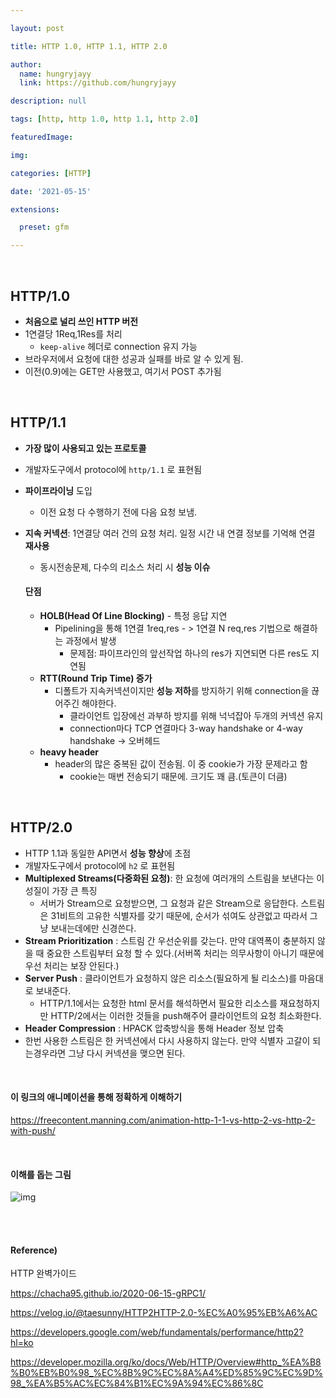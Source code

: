 ```yaml
---

layout: post

title: HTTP 1.0, HTTP 1.1, HTTP 2.0

author: 
  name: hungryjayy
  link: https://github.com/hungryjayy

description: null

tags: [http, http 1.0, http 1.1, http 2.0]

featuredImage: 

img: 

categories: [HTTP]

date: '2021-05-15'

extensions:

  preset: gfm

---
```


<br>

## HTTP/1.0

* **처음으로 널리 쓰인 HTTP 버전**
* 1연결당 1Req,1Res를 처리
  * `keep-alive` 헤더로 connection 유지 가능
* 브라우저에서 요청에 대한 성공과 실패를 바로 알 수 있게 됨.
* 이전(0.9)에는 GET만 사용했고, 여기서 POST 추가됨

<br>

## HTTP/1.1

* **가장 많이 사용되고 있는 프로토콜**

* 개발자도구에서 protocol에 `http/1.1`  로 표현됨 

* **파이프라이닝** 도입

  * 이전 요청 다 수행하기 전에 다음 요청 보냄.

* **지속 커넥션**: 1연결당 여러 건의 요청 처리. 일정 시간 내 연결 정보를 기억해 연결 **재사용**

  * 동시전송문제, 다수의 리소스 처리 시 **성능 이슈**

  #### 단점

  * **HOLB(Head Of Line Blocking)** - 특정 응답 지연
    * Pipelining을 통해 1연결 1req,res - > 1연결 N req,res 기법으로 해결하는 과정에서 발생
      * 문제점: 파이프라인의 앞선작업 하나의 res가 지연되면 다른 res도 지연됨
  * **RTT(Round Trip Time) 증가**
    * 디폴트가 지속커넥션이지만 **성능 저하**를 방지하기 위해 connection을 끊어주긴 해야한다.
      * 클라이언트 입장에선 과부하 방지를 위해 넉넉잡아 두개의 커넥션 유지
      * connection마다 TCP 연결마다 3-way handshake or 4-way handshake -> 오버헤드
  * **heavy header**
    * header의 많은 중복된 값이 전송됨. 이 중 cookie가 가장 문제라고 함
      * cookie는 매번 전송되기 때문에. 크기도 꽤 큼.(토큰이 더큼)

<br>

## HTTP/2.0

* HTTP 1.1과 동일한 API면서 **성능 향상**에 초점
* 개발자도구에서 protocol에 `h2`  로 표현됨
* **Multiplexed Streams(다중화된 요청)**: 한 요청에 여러개의 스트림을 보낸다는 이 성질이 가장 큰 특징
  * 서버가 Stream으로 요청받으면, 그 요청과 같은 Stream으로 응답한다. 스트림은 31비트의 고유한 식별자를 갖기 때문에, 순서가 섞여도 상관없고 따라서 그냥 보내는데에만 신경쓴다.
* **Stream Prioritization** : 스트림 간  우선순위를 갖는다. 만약 대역폭이 충분하지 않을 때 중요한 스트림부터 요청 할 수 있다.(서버쪽 처리는 의무사항이 아니기 때문에 우선 처리는 보장 안된다.)
* **Server Push** : 클라이언트가 요청하지 않은 리소스(필요하게 될 리소스)를 마음대로 보내준다.
  * HTTP/1.1에서는 요청한 html 문서를 해석하면서 필요한 리소스를 재요청하지만 HTTP/2에서는 이러한 것들을 push해주어 클라이언트의 요청 최소화한다.
* **Header Compression** : HPACK 압축방식을 통해 Header 정보 압축
* 한번 사용한 스트림은 한 커넥션에서 다시 사용하지 않는다. 만약 식별자 고갈이 되는경우라면 그냥 다시 커넥션을 맺으면 된다.

<br>

#### 이 링크의 애니메이션을 통해 정확하게 이해하기

https://freecontent.manning.com/animation-http-1-1-vs-http-2-vs-http-2-with-push/

<br>

#### 이해를 돕는 그림

![img](https://user-images.githubusercontent.com/31475037/89241056-d77c9480-d638-11ea-8ef4-7d9d475ac560.png)

<br><br>

#### Reference)

HTTP 완벽가이드

https://chacha95.github.io/2020-06-15-gRPC1/

https://velog.io/@taesunny/HTTP2HTTP-2.0-%EC%A0%95%EB%A6%AC

https://developers.google.com/web/fundamentals/performance/http2?hl=ko

https://developer.mozilla.org/ko/docs/Web/HTTP/Overview#http_%EA%B8%B0%EB%B0%98_%EC%8B%9C%EC%8A%A4%ED%85%9C%EC%9D%98_%EA%B5%AC%EC%84%B1%EC%9A%94%EC%86%8C
